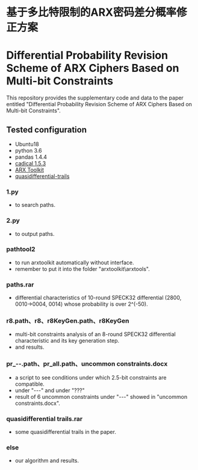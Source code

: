 # 基于多比特限制的ARX密码差分概率修正方案
# Differential Probability Revision Scheme of ARX Ciphers Based on Multi-bit Constraints
This repository provides the supplementary code and data to the paper entitled "Differential Probability Revision Scheme of ARX Ciphers Based on Multi-bit Constraints".
## Tested configuration
* Ubuntu18
* python 3.6
* pandas 1.4.4
* [cadical 1.5.3](https://github.com/arminbiere/cadical)
* [ARX Toolkit](https://who.rocq.inria.fr/Gaetan.Leurent/arxtools.html)
* [quasidifferential-trails](https://github.com/TimBeyne/quasidifferential-trails)
### 1.py
* to search paths.
### 2.py
* to output paths.
### pathtool2
* to run arxtoolkit automatically without interface.
* remember to put it into the folder "arxtoolkit\arxtools\".
### paths.rar
* differential characteristics of 10-round SPECK32 differential (2800, 0010→0004, 0014) whose probability is over 2^(-50).
### r8.path、r8、r8KeyGen.path、r8KeyGen
* multi-bit constraints analysis of an 8-round SPECK32 differential characteristic and its key generation step.
* and results.
### pr_--.path、pr_all.path、uncommon constraints.docx
* a script to see conditions under which 2.5-bit constraints are compatible.
* under "---" and under "???"
* result of 6 uncommon constraints under "---" showed in "uncommon constraints.docx".
### quasidifferential trails.rar
* some quasidifferential trails in the paper.
### else
* our algorithm and results.
